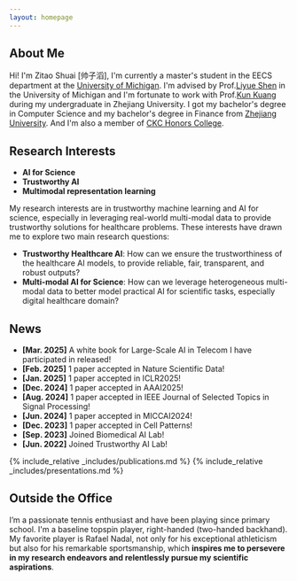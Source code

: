 ```yaml
---
layout: homepage
---
```


## About Me

Hi! I'm Zitao Shuai [帅子滔], I'm currently a master's student in the EECS department at the [University of Michigan](https://umich.edu/). I'm advised by Prof.[Liyue Shen](https://liyueshen.engin.umich.edu/) in the University of Michigan and I'm fortunate to work with Prof.[Kun Kuang](https://kunkuang.github.io/) during my undergraduate in Zhejiang University. I got my bachelor's degree in Computer Science and my bachelor's degree in Finance from [Zhejiang University](https://www.zju.edu.cn/english/). And I'm also a member of [CKC Honors College](http://ckc.zju.edu.cn/ckcen/). 

## Research Interests

- **AI for Science**
- **Trustworthy AI**
- **Multimodal representation learning** 

My research interests are in trustworthy machine learning and AI for science, especially in leveraging real-world multi-modal data to provide trustworthy solutions for healthcare problems. These interests have drawn me to explore two main research questions:

- **Trustworthy Healthcare AI**: How can we ensure the trustworthiness of the healthcare AI models, to provide reliable, fair, transparent, and robust outputs?
- **Multi-modal AI for Science**: How can we leverage heterogeneous multi-modal data to better model practical AI for scientific tasks, especially digital healthcare domain?



## News
- **[Mar. 2025]** A white book for Large-Scale AI in Telecom I have participated in released!
- **[Feb. 2025]** 1 paper accepted in Nature Scientific Data!
- **[Jan. 2025]** 1 paper accepted in ICLR2025!
- **[Dec. 2024]** 1 paper accepted in AAAI2025!
- **[Aug. 2024]** 1 paper accepted in IEEE Journal of Selected Topics in Signal Processing!
- **[Jun. 2024]** 1 paper accepted in MICCAI2024!
- **[Dec. 2023]** 1 paper accepted in Cell Patterns!
- **[Sep. 2023]** Joined Biomedical AI Lab!
- **[Jun. 2022]** Joined Trustworthy AI Lab!

{% include_relative _includes/publications.md %}
{% include_relative _includes/presentations.md %}


## Outside the Office

I’m a passionate tennis enthusiast and have been playing since primary school. I'm a baseline topspin player, right-handed (two-handed backhand). My favorite player is Rafael Nadal, not only for his exceptional athleticism but also for his remarkable sportsmanship, which **inspires me to persevere in my research endeavors and relentlessly pursue my scientific aspirations**. 

